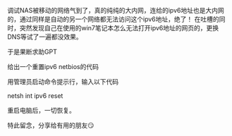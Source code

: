 调试NAS被移动的网络气到了，真的纯纯的大内网，连给的ipv6地址也是大内网的，通过同样是自动的另一个网络都无法访问这个ipv6地址，绝了！
在吐槽的同时，突然发现自己在使用的win7笔记本怎么无法打开ipv6地址的网页的，更换DNS等试了一遍都没效果。

于是果断求助GPT

给出一个重置ipv6 netbios的代码

用管理员启动命令提示行，输入以下代码

netsh int ipv6 reset

重启电脑后，一切恢复。

特此留念，分享给有用的朋友😏